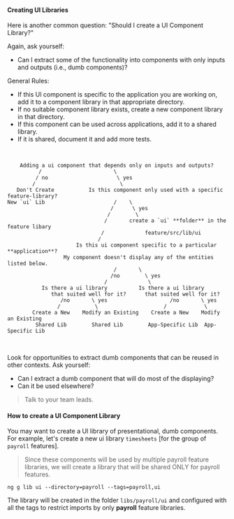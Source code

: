 #### Creating UI Libraries

Here is another common question: "Should I create a UI Component Library?"

Again, ask yourself:

* Can I extract some of the functionality into components with only inputs and outputs (i.e., dumb components)?

General Rules:

* If this UI component is specific to the application you are working on, add it to a component library in that appropriate directory. 
* If no suitable component library exists, create a new component library in that directory. 
* If this component can be used across applications, add it to a shared library. 
* If it is shared, document it and add more tests.

<br/>

```
    Adding a ui component that depends only on inputs and outputs?
          /                       \
         / no                      \ yes
        /                           \
   Don't Create           Is this component only used with a specific feature-library?
New `ui` Lib                      /    \
                                 /      \ yes
                                /        \ 
                               /       create a `ui` **folder** in the feature libary
                              /             feature/src/lib/ui
                             / 
                      Is this ui component specific to a particular **application**?
                  My component doesn't display any of the entities listed below.
                                  /       \
                                 /no        \ yes
                               /             \
           Is there a ui library          Is there a ui library
              that suited well for it?      that suited well for it?
                 /no       \ yes                    /no       \ yes
                /           \                     /            \
        Create a New    Modify an Existing    Create a New    Modify an Existing
         Shared Lib        Shared Lib        App-Specific Lib  App-Specific Lib
```

<br/>

Look for opportunities to extract dumb components that can be reused in other contexts.  Ask yourself: 
* Can I extract a dumb component that will do most of the displaying? 
* Can it be used elsewhere? 

> Talk to your team leads.

#### How to create a UI Component Library

You may want to create a UI library of presentational, dumb components. 
For example, let's create a new ui library `timesheets` [for the group of `payroll` features]. 

> Since these components will be used by multiple payroll feature libraries, 
we will create a library that will be shared ONLY for payroll features.


```console
ng g lib ui --directory=payroll --tags=payroll,ui
```

The library will be created in the folder `libs/payroll/ui` and configured with all the tags to restrict imports by only **payroll** feature libraries.
